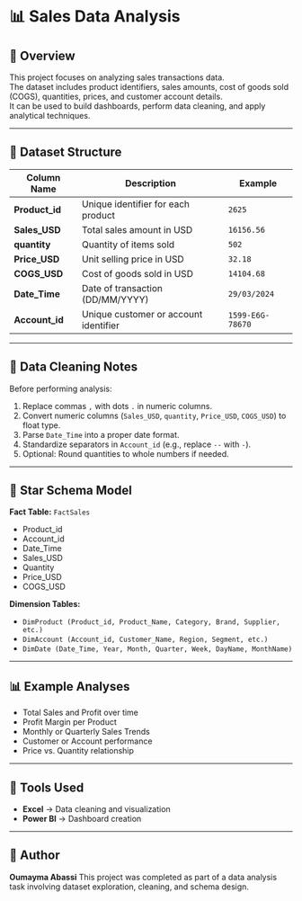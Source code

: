 # 📊 Sales Data Analysis

## 🧾 Overview
This project focuses on analyzing sales transactions data.  
The dataset includes product identifiers, sales amounts, cost of goods sold (COGS), quantities, prices, and customer account details.  
It can be used to build dashboards, perform data cleaning, and apply analytical techniques.

---

## 📂 Dataset Structure

| Column Name | Description | Example |
|--------------|-------------|----------|
| **Product_id** | Unique identifier for each product | `2625` |
| **Sales_USD** | Total sales amount in USD | `16156.56` |
| **quantity** | Quantity of items sold | `502` |
| **Price_USD** | Unit selling price in USD | `32.18` |
| **COGS_USD** | Cost of goods sold in USD | `14104.68` |
| **Date_Time** | Date of transaction (DD/MM/YYYY) | `29/03/2024` |
| **Account_id** | Unique customer or account identifier | `1599-E6G-78670` |

---

## 🧮 Data Cleaning Notes
Before performing analysis:
1. Replace commas `,` with dots `.` in numeric columns.
2. Convert numeric columns (`Sales_USD`, `quantity`, `Price_USD`, `COGS_USD`) to float type.
3. Parse `Date_Time` into a proper date format.
4. Standardize separators in `Account_id` (e.g., replace `--` with `-`).
5. Optional: Round quantities to whole numbers if needed.

---

## 🌟 Star Schema Model

**Fact Table:** `FactSales`
- Product_id  
- Account_id  
- Date_Time  
- Sales_USD  
- Quantity  
- Price_USD  
- COGS_USD  

**Dimension Tables:**
- `DimProduct (Product_id, Product_Name, Category, Brand, Supplier, etc.)`
- `DimAccount (Account_id, Customer_Name, Region, Segment, etc.)`
- `DimDate (Date_Time, Year, Month, Quarter, Week, DayName, MonthName)`

---

## 📊 Example Analyses
- Total Sales and Profit over time  
- Profit Margin per Product  
- Monthly or Quarterly Sales Trends  
- Customer or Account performance  
- Price vs. Quantity relationship  

---

## 🧰 Tools Used
- **Excel** → Data cleaning and visualization  
- **Power BI** → Dashboard creation  

---

## 🏁 Author
**Oumayma Abassi**
This project was completed as part of a data analysis task involving dataset exploration, cleaning, and schema design.  

